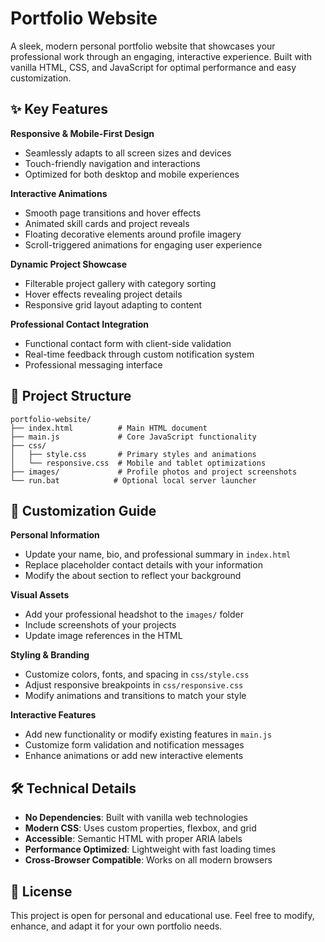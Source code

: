 # Portfolio Website

A sleek, modern personal portfolio website that showcases your professional work through an engaging, interactive experience. Built with vanilla HTML, CSS, and JavaScript for optimal performance and easy customization.

## ✨ Key Features

**Responsive & Mobile-First Design**
- Seamlessly adapts to all screen sizes and devices
- Touch-friendly navigation and interactions
- Optimized for both desktop and mobile experiences

**Interactive Animations**
- Smooth page transitions and hover effects
- Animated skill cards and project reveals
- Floating decorative elements around profile imagery
- Scroll-triggered animations for engaging user experience

**Dynamic Project Showcase**
- Filterable project gallery with category sorting
- Hover effects revealing project details
- Responsive grid layout adapting to content

**Professional Contact Integration**
- Functional contact form with client-side validation
- Real-time feedback through custom notification system
- Professional messaging interface


## 📁 Project Structure

```
portfolio-website/
├── index.html          # Main HTML document
├── main.js             # Core JavaScript functionality
├── css/
│   ├── style.css       # Primary styles and animations
│   └── responsive.css  # Mobile and tablet optimizations
├── images/             # Profile photos and project screenshots
└── run.bat            # Optional local server launcher
```

## 🎨 Customization Guide

**Personal Information**
- Update your name, bio, and professional summary in `index.html`
- Replace placeholder contact details with your information
- Modify the about section to reflect your background

**Visual Assets**
- Add your professional headshot to the `images/` folder
- Include screenshots of your projects
- Update image references in the HTML

**Styling & Branding**
- Customize colors, fonts, and spacing in `css/style.css`
- Adjust responsive breakpoints in `css/responsive.css`
- Modify animations and transitions to match your style

**Interactive Features**
- Add new functionality or modify existing features in `main.js`
- Customize form validation and notification messages
- Enhance animations or add new interactive elements

## 🛠️ Technical Details

- **No Dependencies**: Built with vanilla web technologies
- **Modern CSS**: Uses custom properties, flexbox, and grid
- **Accessible**: Semantic HTML with proper ARIA labels
- **Performance Optimized**: Lightweight with fast loading times
- **Cross-Browser Compatible**: Works on all modern browsers

## 📄 License

This project is open for personal and educational use. Feel free to modify, enhance, and adapt it for your own portfolio needs.
